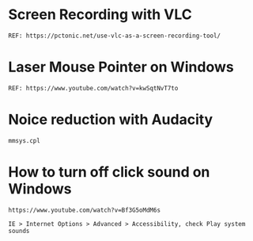 

# Screen Recording with VLC

	REF: https://pctonic.net/use-vlc-as-a-screen-recording-tool/


# Laser Mouse Pointer on Windows

	REF: https://www.youtube.com/watch?v=kwSqtNvT7to


# Noice reduction with Audacity
	mmsys.cpl

# How to turn off click sound on Windows
	https://www.youtube.com/watch?v=Bf3G5oMdM6s

	IE > Internet Options > Advanced > Accessibility, check Play system sounds
